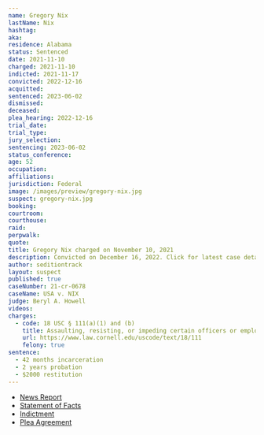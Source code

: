 ```yaml
---
name: Gregory Nix
lastName: Nix
hashtag:
aka:
residence: Alabama
status: Sentenced
date: 2021-11-10
charged: 2021-11-10
indicted: 2021-11-17
convicted: 2022-12-16
acquitted:
sentenced: 2023-06-02
dismissed:
deceased:
plea_hearing: 2022-12-16
trial_date:
trial_type:
jury_selection:
sentencing: 2023-06-02
status_conference:
age: 52
occupation:
affiliations:
jurisdiction: Federal
image: /images/preview/gregory-nix.jpg
suspect: gregory-nix.jpg
booking:
courtroom:
courthouse:
raid:
perpwalk:
quote:
title: Gregory Nix charged on November 10, 2021
description: Convicted on December 16, 2022. Click for latest case details.
author: seditiontrack
layout: suspect
published: true
caseNumber: 21-cr-0678
caseName: USA v. NIX
judge: Beryl A. Howell
videos:
charges:
  - code: 18 USC § 111(a)(1) and (b)
    title: Assaulting, resisting, or impeding certain officers or employees (using a deadly or dangerous weapon)
    url: https://www.law.cornell.edu/uscode/text/18/111
    felony: true
sentence:
  - 42 months incarceration
  - 2 years probation
  - $2000 restitution
---
```


- [News Report](https://www.al.com/news/birmingham/2021/11/alabama-man-52-charged-with-assault-on-law-enforcement-during-jan-6-breach-at-us-capitol.html)
- [Statement of Facts](https://www.justice.gov/usao-dc/case-multi-defendant/file/1458896/download)
- [Indictment](https://www.justice.gov/usao-dc/case-multi-defendant/file/1458886/download)
- [Plea Agreement](https://www.justice.gov/usao-dc/case-multi-defendant/file/1562711/download)
